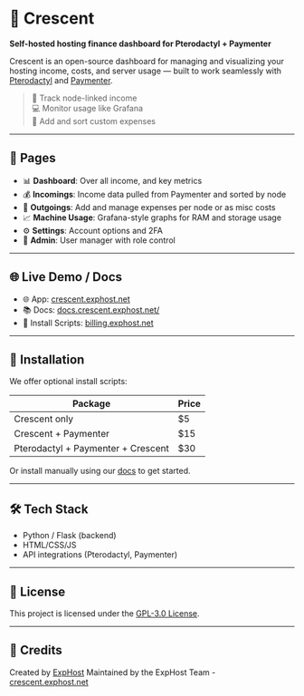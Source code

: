# 🌙 Crescent

**Self-hosted hosting finance dashboard for Pterodactyl + Paymenter**

Crescent is an open-source dashboard for managing and visualizing your hosting income, costs, and server usage — built to work seamlessly with [Pterodactyl](https://pterodactyl.io) and [Paymenter](https://github.com/Paymenter/Paymenter).

> 💸 Track node-linked income  
> 💻 Monitor usage like Grafana  
> 🧾 Add and sort custom expenses  

---

## 🚀 Pages

- 📊 **Dashboard**: Over all income, and key metrics
- 💰 **Incomings**: Income data pulled from Paymenter and sorted by node
- 💸 **Outgoings**: Add and manage expenses per node or as misc costs
- 📈 **Machine Usage**: Grafana-style graphs for RAM and storage usage
- ⚙️ **Settings**: Account options and 2FA
- 🔐 **Admin**: User manager with role control

---

## 🌐 Live Demo / Docs

- 🌐 App: [crescent.exphost.net](https://crescent.exphost.net)
- 📚 Docs: [docs.crescent.exphost.net/](https://docs.crescent.exphost.net)
- 🧰 Install Scripts: [billing.exphost.net](https://billing.exphost.net)

---

## 💾 Installation

We offer optional install scripts:

| Package                    | Price |
|---------------------------|-------|
| Crescent only             | $5    |
| Crescent + Paymenter      | $15   |
| Pterodactyl + Paymenter + Crescent | $30   |

Or install manually using our [docs](https://docs.crescent.exphost.net) to get started.

---

## 🛠 Tech Stack

* Python / Flask (backend)
* HTML/CSS/JS
* API integrations (Pterodactyl, Paymenter)

---

## 📝 License

This project is licensed under the [GPL-3.0 License](LICENSE).

---

## 🤝 Credits

Created by [ExpHost](https://www.exphost.net) 
Maintained by the ExpHost Team - [crescent.exphost.net](https://crescent.exphost.net)
